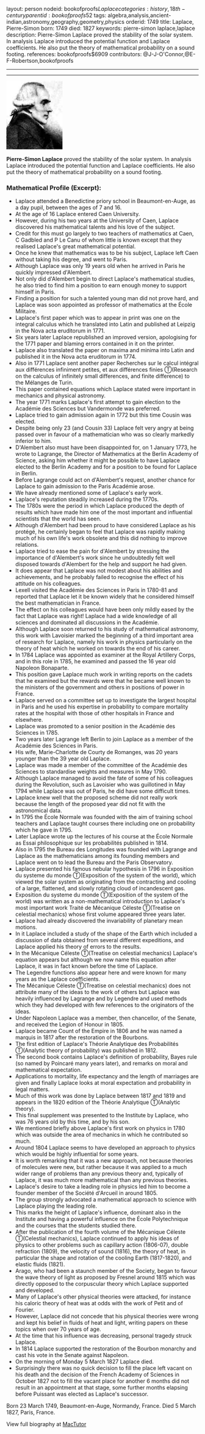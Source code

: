 layout: person
nodeid: bookofproofs$Laplace
categories: history,18th-century
parentid: bookofproofs$52
tags: algebra,analysis,ancient-indian,astronomy,geography,geometry,physics
orderid: 1749
title: Laplace, Pierre-Simon
born: 1749
died: 1827
keywords: pierre-simon laplace,laplace
description: Pierre-Simon Laplace proved the stability of the solar system. In analysis Laplace introduced the potential function and Laplace coefficients. He also put the theory of mathematical probability on a sound footing.
references: bookofproofs$6909
contributors: @J-J-O'Connor,@E-F-Robertson,bookofproofs

---



---

![Laplace.jpg](https://github.com/bookofproofs/bookofproofs.github.io/blob/main/_sources/_assets/images/portraits/Laplace.jpg?raw=true)

**Pierre-Simon Laplace** proved the stability of the solar system. In analysis Laplace introduced the potential function and Laplace coefficients. He also put the theory of mathematical probability on a sound footing.

### Mathematical Profile (Excerpt):
* Laplace attended a Benedictine priory school in Beaumont-en-Auge, as a day pupil, between the ages of 7 and 16.
* At the age of 16 Laplace entered Caen University.
* However, during his two years at the University of Caen, Laplace discovered his mathematical talents and his love of the subject.
* Credit for this must go largely to two teachers of mathematics at Caen, C Gadbled and P Le Canu of whom little is known except that they realised Laplace's great mathematical potential.
* Once he knew that mathematics was to be his subject, Laplace left Caen without taking his degree, and went to Paris.
* Although Laplace was only 19 years old when he arrived in Paris he quickly impressed d'Alembert.
* Not only did d'Alembert begin to direct Laplace's mathematical studies, he also tried to find him a position to earn enough money to support himself in Paris.
* Finding a position for such a talented young man did not prove hard, and Laplace was soon appointed as professor of mathematics at the École Militaire.
* Laplace's first paper which was to appear in print was one on the integral calculus which he translated into Latin and published at Leipzig in the Nova acta eruditorum in 1771.
* Six years later Laplace republished an improved version, apologising for the 1771 paper and blaming errors contained in it on the printer.
* Laplace also translated the paper on maxima and minima into Latin and published it in the Nova acta eruditorum in 1774.
* Also in 1771 Laplace sent another paper Recherches sur le calcul intégral aux différences infiniment petites, et aux différences finies Ⓣ(Research on the calculus of infinitely small differences, and finite difference) to the Mélanges de Turin.
* This paper contained equations which Laplace stated were important in mechanics and physical astronomy.
* The year 1771 marks Laplace's first attempt to gain election to the Académie des Sciences but Vandermonde was preferred.
* Laplace tried to gain admission again in 1772 but this time Cousin was elected.
* Despite being only 23 (and Cousin 33) Laplace felt very angry at being passed over in favour of a mathematician who was so clearly markedly inferior to him.
* D'Alembert also must have been disappointed for, on 1 January 1773, he wrote to Lagrange, the Director of Mathematics at the Berlin Academy of Science, asking him whether it might be possible to have Laplace elected to the Berlin Academy and for a position to be found for Laplace in Berlin.
* Before Lagrange could act on d'Alembert's request, another chance for Laplace to gain admission to the Paris Académie arose.
* We have already mentioned some of Laplace's early work.
* Laplace's reputation steadily increased during the 1770s.
* The 1780s were the period in which Laplace produced the depth of results which have made him one of the most important and influential scientists that the world has seen.
* Although d'Alembert had been proud to have considered Laplace as his protégé, he certainly began to feel that Laplace was rapidly making much of his own life's work obsolete and this did nothing to improve relations.
* Laplace tried to ease the pain for d'Alembert by stressing the importance of d'Alembert's work since he undoubtedly felt well disposed towards d'Alembert for the help and support he had given.
* It does appear that Laplace was not modest about his abilities and achievements, and he probably failed to recognise the effect of his attitude on his colleagues.
* Lexell visited the Académie des Sciences in Paris in 1780-81 and reported that Laplace let it be known widely that he considered himself the best mathematician in France.
* The effect on his colleagues would have been only mildly eased by the fact that Laplace was right! Laplace had a wide knowledge of all sciences and dominated all discussions in the Académie.
* Although Laplace soon returned to his study of mathematical astronomy, this work with Lavoisier marked the beginning of a third important area of research for Laplace, namely his work in physics particularly on the theory of heat which he worked on towards the end of his career.
* In 1784 Laplace was appointed as examiner at the Royal Artillery Corps, and in this role in 1785, he examined and passed the 16 year old Napoleon Bonaparte.
* This position gave Laplace much work in writing reports on the cadets that he examined but the rewards were that he became well known to the ministers of the government and others in positions of power in France.
* Laplace served on a committee set up to investigate the largest hospital in Paris and he used his expertise in probability to compare mortality rates at the hospital with those of other hospitals in France and elsewhere.
* Laplace was promoted to a senior position in the Académie des Sciences in 1785.
* Two years later Lagrange left Berlin to join Laplace as a member of the Académie des Sciences in Paris.
* His wife, Marie-Charlotte de Courty de Romanges, was 20 years younger than the 39 year old Laplace.
* Laplace was made a member of the committee of the Académie des Sciences to standardise weights and measures in May 1790.
* Although Laplace managed to avoid the fate of some of his colleagues during the Revolution, such as Lavoisier who was guillotined in May 1794 while Laplace was out of Paris, he did have some difficult times.
* Laplace knew well that the proposed scheme did not really work because the length of the proposed year did not fit with the astronomical data.
* In 1795 the École Normale was founded with the aim of training school teachers and Laplace taught courses there including one on probability which he gave in 1795.
* Later Laplace wrote up the lectures of his course at the École Normale as Essai philosophique sur les probabilités published in 1814.
* Also in 1795 the Bureau des Longitudes was founded with Lagrange and Laplace as the mathematicians among its founding members and Laplace went on to lead the Bureau and the Paris Observatory.
* Laplace presented his famous nebular hypothesis in 1796 in Exposition du systeme du monde Ⓣ(Exposition of the  system of the world), which viewed the solar system as originating from the contracting and cooling of a large, flattened, and slowly rotating cloud of incandescent gas.
* Exposition du systeme du monde Ⓣ(Exposition of the  system of the world) was written as a non-mathematical introduction to Laplace's most important work Traité de Mécanique Céleste Ⓣ(Treatise on celestial mechanics) whose first volume appeared three years later.
* Laplace had already discovered the invariability of planetary mean motions.
* In it Laplace included a study of the shape of the Earth which included a discussion of data obtained from several different expeditions, and Laplace applied his theory of errors to the results.
* In the Mécanique Céleste Ⓣ(Treatise on celestial mechanics) Laplace's equation appears but although we now name this equation after Laplace, it was in fact known before the time of Laplace.
* The Legendre functions also appear here and were known for many years as the Laplace coefficients.
* The Mécanique Céleste Ⓣ(Treatise on celestial mechanics) does not attribute many of the ideas to the work of others but Laplace was heavily influenced by Lagrange and by Legendre and used methods which they had developed with few references to the originators of the ideas.
* Under Napoleon Laplace was a member, then chancellor, of the Senate, and received the Legion of Honour in 1805.
* Laplace became Count of the Empire in 1806 and he was named a marquis in 1817 after the restoration of the Bourbons.
* The first edition of Laplace's Théorie Analytique des Probabilités Ⓣ(Analytic theory of probability) was published in 1812.
* The second book contains Laplace's definition of probability, Bayes rule (so named by Poincaré many years later), and remarks on moral and mathematical expectation.
* Applications to mortality, life expectancy and the length of marriages are given and finally Laplace looks at moral expectation and probability in legal matters.
* Much of this work was done by Laplace between 1817 and 1819 and appears in the 1820 edition of the Théorie Analytique Ⓣ(Analytic theory).
* This final supplement was presented to the Institute by Laplace, who was 76 years old by this time, and by his son.
* We mentioned briefly above Laplace's first work on physics in 1780 which was outside the area of mechanics in which he contributed so much.
* Around 1804 Laplace seems to have developed an approach to physics which would be highly influential for some years.
* It is worth remarking that it was a new approach, not because theories of molecules were new, but rather because it was applied to a much wider range of problems than any previous theory and, typically of Laplace, it was much more mathematical than any previous theories.
* Laplace's desire to take a leading role in physics led him to become a founder member of the Société d'Arcueil in around 1805.
* The group strongly advocated a mathematical approach to science with Laplace playing the leading role.
* This marks the height of Laplace's influence, dominant also in the Institute and having a powerful influence on the École Polytechnique and the courses that the students studied there.
* After the publication of the fourth volume of the Mécanique Céleste Ⓣ(Celestial mechanics), Laplace continued to apply his ideas of physics to other problems such as capillary action (1806-07), double refraction (1809), the velocity of sound (1816), the theory of heat, in particular the shape and rotation of the cooling Earth (1817-1820), and elastic fluids (1821).
* Arago, who had been a staunch member of the Society, began to favour the wave theory of light as proposed by Fresnel around 1815 which was directly opposed to the corpuscular theory which Laplace supported and developed.
* Many of Laplace's other physical theories were attacked, for instance his caloric theory of heat was at odds with the work of Petit and of Fourier.
* However, Laplace did not concede that his physical theories were wrong and kept his belief in fluids of heat and light, writing papers on these topics when over 70 years of age.
* At the time that his influence was decreasing, personal tragedy struck Laplace.
* In 1814 Laplace supported the restoration of the Bourbon monarchy and cast his vote in the Senate against Napoleon.
* On the morning of Monday 5 March 1827 Laplace died.
* Surprisingly there was no quick decision to fill the place left vacant on his death and the decision of the French Academy of Sciences in October 1827 not to fill the vacant place for another 6 months did not result in an appointment at that stage, some further months elapsing before Puissant was elected as Laplace's successor.

Born 23 March 1749, Beaumont-en-Auge, Normandy, France. Died 5 March 1827, Paris, France.

View full biography at [MacTutor](https://mathshistory.st-andrews.ac.uk/Biographies/Laplace/)
